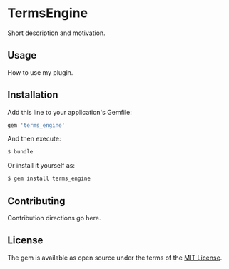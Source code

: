 # TermsEngine
Short description and motivation.

## Usage
How to use my plugin.

## Installation
Add this line to your application's Gemfile:

```ruby
gem 'terms_engine'
```

And then execute:
```bash
$ bundle
```

Or install it yourself as:
```bash
$ gem install terms_engine
```

## Contributing
Contribution directions go here.

## License
The gem is available as open source under the terms of the [MIT License](http://opensource.org/licenses/MIT).
